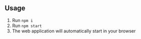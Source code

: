 ## Usage

1. Run `npm i`
2. Run `npm start`
3. The web application will automatically start in your browser
